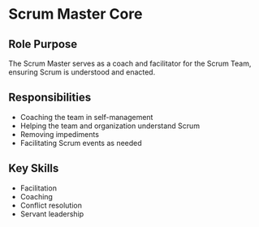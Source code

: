 # Scrum Master Core

## Role Purpose
The Scrum Master serves as a coach and facilitator for the Scrum Team, ensuring Scrum is understood and enacted.

## Responsibilities
- Coaching the team in self-management  
- Helping the team and organization understand Scrum  
- Removing impediments  
- Facilitating Scrum events as needed  

## Key Skills
- Facilitation  
- Coaching  
- Conflict resolution  
- Servant leadership
